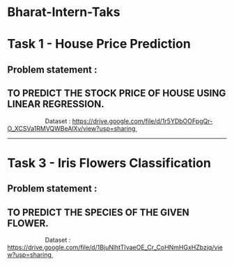 




















# Bharat-Intern-Taks

# Task 1 - House Price Prediction
## Problem statement :

## TO PREDICT THE STOCK PRICE OF HOUSE USING LINEAR REGRESSION.
                      
Dataset : https://drive.google.com/file/d/1r5YDbOOFpgQr-O_XCSVa1RMVQWBeAlXv/view?usp=sharing                                                  



------------------------------------------------------------------------------------------------


















# Task 3 - Iris Flowers Classification
## Problem statement :

## TO PREDICT THE SPECIES OF THE GIVEN FLOWER.
                      
Dataset : https://drive.google.com/file/d/1BjuNlhtTIvaeOE_Cr_CoHNmHGxHZbzjq/view?usp=sharing                                                



